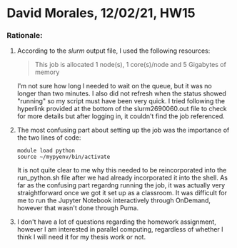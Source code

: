 # David Morales, 12/02/21, HW15

### Rationale:

1. According to the *slurm* output file, I used the following resources: 
   
   > This job is allocated 1 node(s), 1 core(s)/node and 5 Gigabytes of memory

    I'm not sure how long I needed to wait on the queue, but it was no longer than two minutes. I also did not refresh when the status showed "running" so my script must have been very quick. I tried following the hyperlink provided at the bottom of the slurm2690060.out file to check for more details but after logging in, it couldn't find the job referenced.

2. The most confusing part about setting up the job was the importance of the two lines of code:
   
   ```
   module load python
   source ~/mypyenv/bin/activate
   ```
   It is not quite clear to me why this needed to be reincorporated into the run_python.sh file after we had already incorporated it into the shell. As far as the confusing part regardng running the job, it was actually very straightforward once we got it set up as a classroom. It was difficult for me to run the Jupyter Notebook interactively through OnDemand, however that wasn't done through Puma.
   
3. I don't have a lot of questions regarding the homework assignment, however I am interested in parallel computing, regardless of whether I think I will need it for my thesis work or not.



